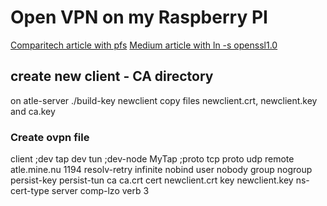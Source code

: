 # Open VPN on my Raspberry PI

[Comparitech article with pfs](https://www.comparitech.com/blog/vpn-privacy/build-linux-vpn-server/#gref)
[Medium article with ln -s openssl1.0](https://medium.com/linode-cube/set-up-openvpn-on-ubuntu-16-04-for-safetys-sake-d73b7ec7e465)

## create new client - CA directory
on atle-server
./build-key newclient
copy files newclient.crt, newclient.key and ca.key

### Create ovpn file
client
;dev tap
dev tun
;dev-node MyTap
;proto tcp
proto udp
remote atle.mine.nu 1194
resolv-retry infinite
nobind
user nobody
group nogroup
persist-key
persist-tun
ca ca.crt
cert newclient.crt
key newclient.key
ns-cert-type server
comp-lzo
verb 3

